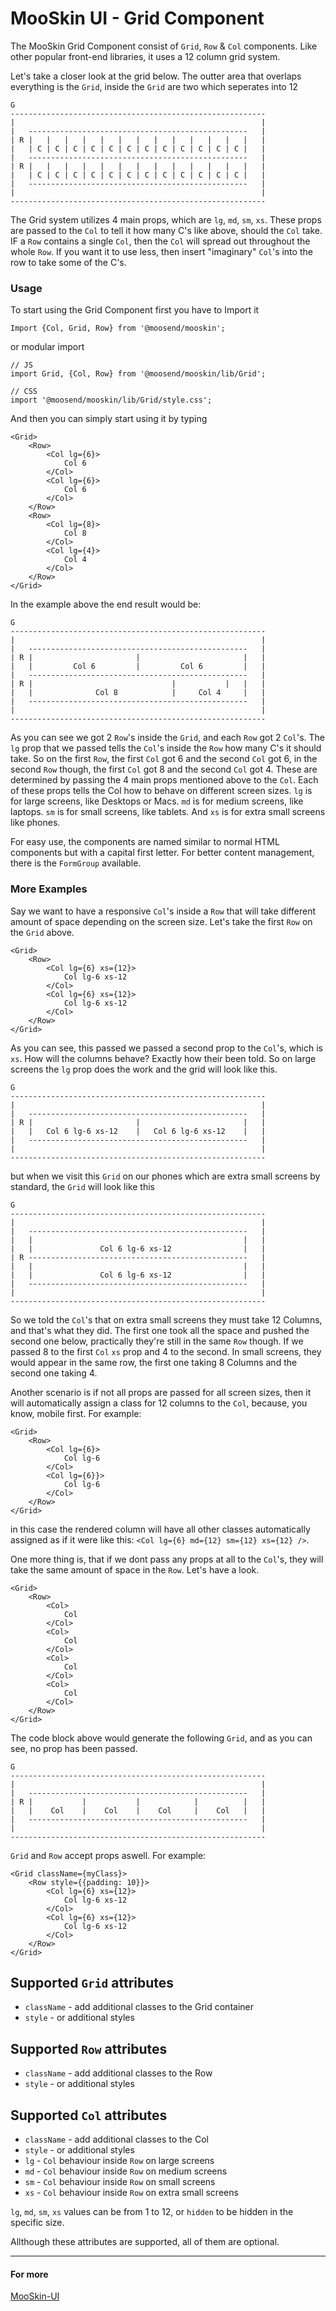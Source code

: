 # MooSkin UI - Grid Component

The MooSkin Grid Component consist of `Grid`, `Row` & `Col` components. Like other popular front-end libraries, it uses a 12 column grid system. 

Let's take a closer look at the grid below. The outter area that overlaps everything is the `Grid`, inside the `Grid` are two <Rows> which seperates into 12 <Cols>

```
G
---------------------------------------------------------
|                                                       |
|   -------------------------------------------------   |
| R |   |   |   |   |   |   |   |   |   |   |   |   |   |
|   | C | C | C | C | C | C | C | C | C | C | C | C |   |
|   -------------------------------------------------   |
| R |   |   |   |   |   |   |   |   |   |   |   |   |   |
|   | C | C | C | C | C | C | C | C | C | C | C | C |   |
|   -------------------------------------------------   |
|                                                       |
---------------------------------------------------------
```

The Grid system utilizes 4 main props, which are `lg`, `md`, `sm`, `xs`. These props are passed to the `Col` to tell it how many C's like above, should the `Col` take. IF a `Row` contains a single `Col`, then the `Col` will spread out throughout the whole `Row`. If you want it to use less, then insert "imaginary" `Col`'s into the row to take some of the C's.

### Usage

To start using the Grid Component first you have to Import it

```
Import {Col, Grid, Row} from '@moosend/mooskin';
```
or modular import
```
// JS
import Grid, {Col, Row} from '@moosend/mooskin/lib/Grid';

// CSS
import '@moosend/mooskin/lib/Grid/style.css';
```

And then you can simply start using it by typing

```
<Grid>
    <Row>
        <Col lg={6}>
            Col 6
        </Col>
        <Col lg={6}>
            Col 6
        </Col>
    </Row>
    <Row>
        <Col lg={8}>
            Col 8
        </Col>
        <Col lg={4}>
            Col 4
        </Col>
    </Row>
</Grid>
```

In the example above the end result would be:

```
G
---------------------------------------------------------
|                                                       |
|   -------------------------------------------------   |
| R |                       |                       |   |
|   |         Col 6         |         Col 6         |   |
|   -------------------------------------------------   |
| R |                               |           |   |   |
|   |              Col 8            |     Col 4     |   |
|   -------------------------------------------------   |
|                                                       |
---------------------------------------------------------
```

As you can see we got 2 `Row`'s inside the `Grid`, and each `Row` got 2 `Col`'s. The `lg` prop that we passed tells the `Col`'s inside the `Row` how many C's it should take. So on the first `Row`, the first `Col` got 6 and the second `Col` got 6, in the second `Row` though, the first `Col` got 8 and the second `Col` got 4. These are determined by passing the 4 main props mentioned above to the `Col`. Each of these props tells the Col how to behave on different screen sizes. `lg` is for large screens, like Desktops or Macs. `md` is for medium screens, like laptops. `sm` is for small screens, like tablets. And `xs` is for extra small screens like phones.

For easy use, the components are named similar to normal HTML components but with a capital first letter.
For better content management, there is the `FormGroup` available.


### More Examples

Say we want to have a responsive `Col`'s inside a `Row` that will take different amount of space depending on the screen size. Let's take the first `Row` on the `Grid` above.

```
<Grid>
    <Row>
        <Col lg={6} xs={12}>
            Col lg-6 xs-12
        </Col>
        <Col lg={6} xs={12}>
            Col lg-6 xs-12
        </Col>
    </Row>
</Grid>
```

As you can see, this passed we passed a second prop to the `Col`'s, which is `xs`. How will the columns behave? Exactly how their been told. So on large screens the `lg` prop does the work and the grid will look like this.

```
G
---------------------------------------------------------
|                                                       |
|   -------------------------------------------------   |
| R |                       |                       |   |
|   |   Col 6 lg-6 xs-12    |   Col 6 lg-6 xs-12    |   |
|   -------------------------------------------------   |
|                                                       |
---------------------------------------------------------
```

but when we visit this `Grid` on our phones which are extra small screens by standard, the `Grid` will look like this

```
G
---------------------------------------------------------
|                                                       |
|   -------------------------------------------------   |
|   |                                               |   |
|   |               Col 6 lg-6 xs-12                |   |
| R -------------------------------------------------   |
|   |                                               |   |
|   |               Col 6 lg-6 xs-12                |   |
|   -------------------------------------------------   |
|                                                       |
---------------------------------------------------------
```

So we told the `Col`'s that on extra small screens they must take 12 Columns, and that's what they did. The first one took all the space and pushed the second one below, practically they're still in the same `Row` though. If we passed 8 to the first `Col` `xs` prop and 4 to the second. In small screens, they would appear in the same row, the first one taking 8 Columns and the second one taking 4.

Another scenario is if not all props are passed for all screen sizes, then it will automatically assign a class for 12 columns to the `Col`, because, you know, mobile first. For example:

```
<Grid>
    <Row>
        <Col lg={6}>
            Col lg-6
        </Col>
        <Col lg={6}}>
            Col lg-6
        </Col>
    </Row>
</Grid>
```
in this case the rendered column will have all other classes automatically assigned as if it were like this: `<Col lg={6} md={12} sm={12} xs={12} />`.

One more thing is, that if we dont pass any props at all to the `Col`'s, they will take the same amount of space in the `Row`. Let's have a look.

```
<Grid>
    <Row>
        <Col>
            Col
        </Col>
        <Col>
            Col
        </Col>
        <Col>
            Col
        </Col>
        <Col>
            Col
        </Col>
    </Row>
</Grid>
```

The code block above would generate the following `Grid`, and as you can see, no prop has been passed.

```
G
---------------------------------------------------------
|                                                       |
|   -------------------------------------------------   |
| R |           |           |            |          |   |
|   |    Col    |    Col    |    Col     |    Col   |   |
|   -------------------------------------------------   |
|                                                       |
---------------------------------------------------------
```


`Grid` and `Row` accept props aswell. For example:

```
<Grid className={myClass}>
    <Row style={{padding: 10}}>
        <Col lg={6} xs={12}>
            Col lg-6 xs-12
        </Col>
        <Col lg={6} xs={12}>
            Col lg-6 xs-12
        </Col>
    </Row>
</Grid>
```

<div class="playground-doc">

## Supported `Grid` attributes

* `className` - add additional classes to the Grid container
* `style` - or additional styles

## Supported `Row` attributes

* `className` - add additional classes to the Row
* `style` - or additional styles

## Supported `Col` attributes

* `className` - add additional classes to the Col
* `style` - or additional styles
* `lg` - `Col` behaviour inside `Row` on large screens
* `md` - `Col` behaviour inside `Row` on medium screens
* `sm` - `Col` behaviour inside `Row` on small screens
* `xs` - `Col` behaviour inside `Row` on extra small screens

`lg`, `md`, `sm`, `xs` values can be from 1 to 12, or `hidden` to be hidden in the specific size.

</div>

Allthough these attributes are supported, all of them are optional.

___

#### For more

[MooSkin-UI](https://github.com/moosend/mooskin-ui)